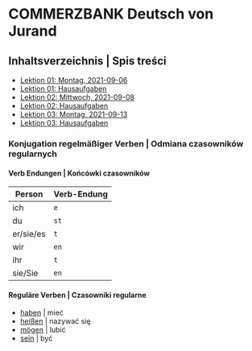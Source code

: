 # COMMERZBANK Deutsch von Jurand

## Inhaltsverzeichnis | Spis treści

- [Lektion 01: Montag, 2021-09-06](2021-09-06_Lektion.md)
- [Lektion 01: Hausaufgaben](2021-09-06_Hausaufgaben.md)
- [Lektion 02: Mittwoch, 2021-09-08](2021-09-08_Lektion.md)
- [Lektion 02: Hausaufgaben](2021-09-08_Hausaufgaben.md)
- [Lektion 03: Montag, 2021-09-13](2021-09-13_Lektion.md)
- [Lektion 03: Hausaufgaben](2021-09-13_Hausaufgaben.md)

### Konjugation regelmäßiger Verben | Odmiana czasowników regularnych

#### Verb Endungen | Końcówki czasowników

| Person    | Verb-Endung |
| --------- | ----------- |
| ich       | `e`         |
| du        | `st`        |
| er/sie/es | `t`         |
| wir       | `en`        |
| ihr       | `t`         |
| sie/Sie   | `en`        |

#### Reguläre Verben | Czasowniki regularne

- [haben](verben/haben.md) | mieć
- [heißen](verben/heißen.md) | nazywać się
- [mögen](verben/mögen.md) | lubić
- [sein](verben/sein.md) | być

